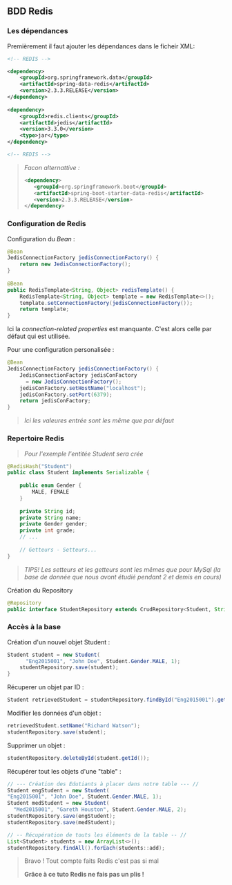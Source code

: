 ## BDD Redis

### Les dépendances

Premièrement il faut ajouter les dépendances dans le ficheir XML:

```xml
<!-- REDIS -->

<dependency>
    <groupId>org.springframework.data</groupId>
    <artifactId>spring-data-redis</artifactId>
    <version>2.3.3.RELEASE</version>
</dependency>
     
<dependency>
    <groupId>redis.clients</groupId>
    <artifactId>jedis</artifactId>
    <version>3.3.0</version>
    <type>jar</type>
</dependency>

<!-- REDIS -->
```

>*Facon alternattive :*
>```xml
><dependency>
>    <groupId>org.springframework.boot</groupId>
>    <artifactId>spring-boot-starter-data-redis</artifactId>
>    <version>2.3.3.RELEASE</version>
></dependency>
>```

### Configuration de Redis

Configuration du *Bean* :

```java
@Bean
JedisConnectionFactory jedisConnectionFactory() {
    return new JedisConnectionFactory();
}
 
@Bean
public RedisTemplate<String, Object> redisTemplate() {
    RedisTemplate<String, Object> template = new RedisTemplate<>();
    template.setConnectionFactory(jedisConnectionFactory());
    return template;
}
```
Ici la *connection-related properties* est manquante. C'est alors celle par défaut qui est utilisée.

Pour une configuration personalisée :

```java
@Bean
JedisConnectionFactory jedisConnectionFactory() {
    JedisConnectionFactory jedisConFactory
      = new JedisConnectionFactory();
    jedisConFactory.setHostName("localhost");
    jedisConFactory.setPort(6379);
    return jedisConFactory;
}
```

>*Ici les valeures entrée sont les même que par défaut*

### Repertoire Redis

>*Pour l'exemple l'entitée Student sera crée*

```java
@RedisHash("Student")
public class Student implements Serializable {
  
    public enum Gender { 
        MALE, FEMALE
    }
 
    private String id;
    private String name;
    private Gender gender;
    private int grade;
    // ...
    
    // Getteurs - Setteurs...
}
```

>*TIPS! Les setteurs et les getteurs sont les mêmes que pour MySql
>(la base de donnée que nous avont étudié pendant 2 et demis en cours)*

Création du Repository

```java
@Repository
public interface StudentRepository extends CrudRepository<Student, String> {}
```

### Accès à la base

Création d'un nouvel objet Student :

```java
Student student = new Student(
      "Eng2015001", "John Doe", Student.Gender.MALE, 1);
    studentRepository.save(student);
}
```

Récuperer un objet par ID : 

```java
Student retrievedStudent = studentRepository.findById("Eng2015001").get();
```

Modifier les données d'un objet :

```java
retrievedStudent.setName("Richard Watson");
studentRepository.save(student);
```

Supprimer un objet :

```java
studentRepository.deleteById(student.getId());
```

Récupérer tout les objets d'une "table" :

```java
// --- Création des Edutiants à placer dans notre table --- //
Student engStudent = new Student(
"Eng2015001", "John Doe", Student.Gender.MALE, 1);
Student medStudent = new Student(
  "Med2015001", "Gareth Houston", Student.Gender.MALE, 2);
studentRepository.save(engStudent);
studentRepository.save(medStudent);

// -- Récupération de touts les éléments de la table -- //
List<Student> students = new ArrayList<>();
studentRepository.findAll().forEach(students::add);
```

>Bravo ! Tout compte faits Redis c'est pas si mal
>
>**Grâce à ce tuto Redis ne fais pas un plis !**